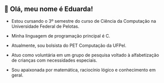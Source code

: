 ## 💜 Olá, meu nome é Eduarda!

* Estou cursando o 3º semestre do curso de Ciência da Computação na Universidade Federal de Pelotas.

* Minha linguagem de programação principal é C.

* Atualmente, sou bolsista do PET Computação da UFPel.

* Atuo como voluntária em um grupo de pesquisa voltado à alfabetização de crianças com necessidades especiais.
  
* Sou apaixonada por matemática, raciocínio lógico e conhecimento em geral.

<!--
**duhdah/duhdah** is a ✨ _special_ ✨ repository because its `README.md` (this file) appears on your GitHub profile.

Here are some ideas to get you started:

- 🔭 I’m currently working on ...
- 🌱 I’m currently learning ...
- 👯 I’m looking to collaborate on ...
- 🤔 I’m looking for help with ...
- 💬 Ask me about ...
- 📫 How to reach me: ...
- 😄 Pronouns: ...
- ⚡ Fun fact: ...
-->
